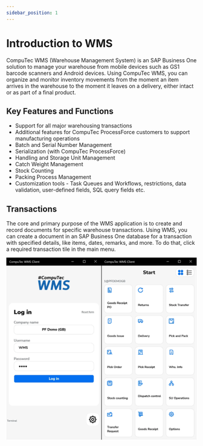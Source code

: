 ```yaml
---
sidebar_position: 1
---
```


# Introduction to WMS

CompuTec WMS (Warehouse Management System) is an SAP Business One solution to manage your warehouse from mobile devices such as GS1 barcode scanners and Android devices. Using CompuTec WMS, you can organize and monitor inventory movements from the moment an item arrives in the warehouse to the moment it leaves on a delivery, either intact or as part of a final product.

## Key Features and Functions

- Support for all major warehousing transactions
- Additional features for CompuTec ProcessForce customers to support manufacturing operations
- Batch and Serial Number Management
- Serialization (with CompuTec ProcessForce)
- Handling and Storage Unit Management
- Catch Weight Management
- Stock Counting
- Packing Process Management
- Customization tools - Task Queues and Workflows, restrictions, data validation, user-defined fields, SQL query fields etc.

## Transactions

The core and primary purpose of the WMS application is to create and record documents for specific warehouse transactions. Using WMS, you can create a document in an SAP Business One database for a transaction with specified details, like items, dates, remarks, and more. To do that, click a required transaction tile in the main menu.

![WMS](./media/index/wmsmenu.webp)
